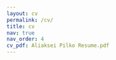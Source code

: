 ```yaml
---
layout: cv
permalink: /cv/
title: cv
nav: true
nav_order: 4
cv_pdf: Aliaksei Pilko Resume.pdf
---
```

